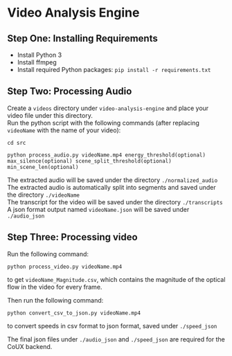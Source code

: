 # Video Analysis Engine

## Step One: Installing Requirements 

- Install Python 3 
- Install ffmpeg 
- Install required Python packages: `pip install -r requirements.txt`

## Step Two: Processing Audio
Create a `videos` directory under `video-analysis-engine` and place your video file under this directory. <br />
Run the python script with the following commands (after replacing `videoName` with the name of your video): <br />

`cd src` <br />

`python process_audio.py videoName.mp4 energy_threshold(optional) max_silence(optional) scene_split_threshold(optional) min_scene_len(optional)` <br />

The extracted audio will be saved under the directory `./normalized_audio` <br />
The extracted audio is automatically split into segments and saved under the directory `./videoName` <br />
The transcript for the video will be saved under the directory `./transcripts` <br />
A json format output named `videoName.json` will be saved under `./audio_json` <br />

## Step Three: Processing video
Run the following command: <br />

`python process_video.py videoName.mp4` <br />

to get `videoName_Magnitude.csv`, which contains the magnitude of the optical flow in the video for every frame. <br />

Then run the following command: <br />

`python convert_csv_to_json.py videoName.mp4` <br />

to convert speeds in csv format to json format, saved under `./speed_json`

The final json files under `./audio_json` and `./speed_json` are required for the CoUX backend. 
